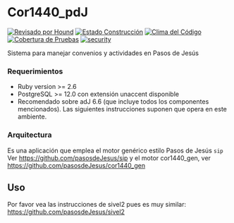 # Cor1440_pdJ


[![Revisado por Hound](https://img.shields.io/badge/Reviewed_by-Hound-8E64B0.svg)](https://houndci.com) [![Estado Construcción](https://api.travis-ci.org/pasosdeJesus/cor1440_pdJ.svg?branch=master)](https://travis-ci.org/pasosdeJesus/cor1440_pdJ) [![Clima del Código](https://codeclimate.com/github/pasosdeJesus/cor1440_pdJ/badges/gpa.svg)](https://codeclimate.com/github/pasosdeJesus/cor1440_pdJ) [![Cobertura de Pruebas](https://codeclimate.com/github/pasosdeJesus/cor1440_pdJ/badges/coverage.svg)](https://codeclimate.com/github/pasosdeJesus/cor1440_pdJ) [![security](https://hakiri.io/github/pasosdeJesus/cor1440_pdJ/master.svg)](https://hakiri.io/github/pasosdeJesus/cor1440_pdJ/master)


Sistema para manejar convenios y actividades en Pasos de Jesús 


### Requerimientos
* Ruby version >= 2.6
* PostgreSQL >= 12.0 con extensión unaccent disponible
* Recomendado sobre adJ 6.6 (que incluye todos los componentes mencionados).  Las siguientes instrucciones suponen que opera en este ambiente.


### Arquitectura

Es una aplicación que emplea el motor genérico estilo Pasos de Jesús ```sip```
Ver https://github.com/pasosdeJesus/sip
y el motor cor1440_gen, ver https://github.com/pasosdeJesus/cor1440_gen

## Uso

Por favor vea las instrucciones de sivel2 pues es muy similar:
https://github.com/pasosdeJesus/sivel2

